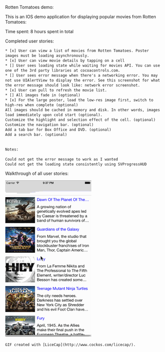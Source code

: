 Rotten Tomatoes demo:


This is an IOS demo application for displaying popular movies from Rotten Tomatoes:

Time spent: 8 hours spent in total

Completed user stories:

    * [x] User can view a list of movies from Rotten Tomatoes. Poster images must be loading asynchronously.
    * [x] User can view movie details by tapping on a cell
    * [] User sees loading state while waiting for movies API. You can use one of the 3rd party libraries at cocoacontrols.com.
    * [] User sees error message when there's a networking error. You may not use UIAlertView to display the error. See this screenshot for what the error message should look like: network error screenshot.
    * [x] User can pull to refresh the movie list.
    * [] All images fade in (optional)
    * [x] For the large poster, load the low-res image first, switch to high-res when complete (optional)
    All images should be cached in memory and disk. In other words, images load immediately upon cold start (optional).
    Customize the highlight and selection effect of the cell. (optional)
    Customize the navigation bar. (optional)
    Add a tab bar for Box Office and DVD. (optional)
    Add a search bar. (optional)

    
    Notes:

    Could not get the error message to work as I wanted
    Could not get the loading state consistently using SVProgressHUD

Walkthrough of all user stories:

![Video Walkthrough](walkthrough.gif)

    GIF created with [LiceCap](http://www.cockos.com/licecap/).


